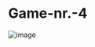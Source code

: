 # Game-nr.-4
![image](https://user-images.githubusercontent.com/91265802/163729616-e8d249d3-8e79-4725-b60e-095b00306342.png)

